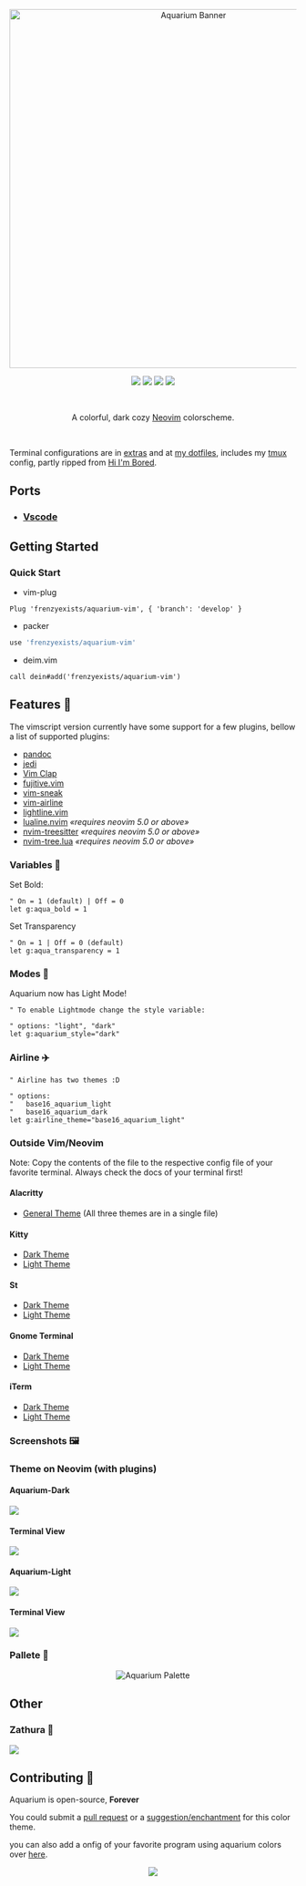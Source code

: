 
<p align="center">
    <a href="https://github.com/FrenzyExists" target="_blank">
        <img src="screenshots/banner.png" alt="Aquarium Banner" width="630"/>
    </a>
</p>
<p align="center">
    <a href="https://github.com/FrenzyExists/aquarium-vim/stargazers"><img src="https://img.shields.io/github/stars/FrenzyExists/aquarium-vim?colorA=20202a&colorB=cddbf9&style=for-the-badge&logo=starship style=flat-square"></a>
    <a href="https://github.com/FrenzyExists/aquarium-vim/releases/latest"><img src="https://img.shields.io/github/release/FrenzyExists/aquarium-vim.svg?&style=for-the-badge&label=Release&logo=github&logoColor=eceff4&colorA=20202a&colorB=f6bbe7"/></a>
    <a href="https://github.com/FrenzyExists/aquarium-vim/issues"><img src="https://img.shields.io/github/issues/FrenzyExists/aquarium-vim?colorA=20202a&colorB=e6dfb8&style=for-the-badge&logo=bugatti"></a>
    <a href="https://github.com/FrenzyExists/aquarium-vim/network/members"><img src="https://img.shields.io/github/forks/FrenzyExists/aquarium-vim?colorA=20202a&colorB=ebb9b9&style=for-the-badge&logo=github"></a>
</p>

<br/>

<p align="center">A colorful, dark cozy <a href="https://github.com/neovim/neovim">Neovim</a> colorscheme.</p>

<br/>

Terminal configurations are in [extras](https://github.com/FrenzyExists/aquarium-vim/tree/develop/extras) and at [my dotfiles](https://github.com/FrenzyExists/dotfiles), includes my [tmux](https://github.com/FrenzyExists/dotfiles/blob/master/config/.tmux.conf) config, partly ripped from [Hi I'm Bored](https://github.com/shaunsingh).

## Ports
- ### [Vscode](https://github.com/FrenzyExists/aquarium-vscode)

## Getting Started

### Quick Start

* vim-plug
```vim
Plug 'frenzyexists/aquarium-vim', { 'branch': 'develop' }
```

* packer
```lua
use 'frenzyexists/aquarium-vim'
```

* deim.vim
```vim
call dein#add('frenzyexists/aquarium-vim')
```

## Features 🎁
The vimscript version currently have some support for a few plugins, bellow a list of supported plugins:
- [pandoc](https://github.com/jgm/pandoc)
- [jedi](https://github.com/davidhalter/jedi)
- [Vim Clap](https://github.com/liuchengxu/vim-clap/tree/master/test)
- [fujitive.vim](https://github.com/tpope/vim-fugitive)
- [vim-sneak](https://github.com/justinmk/vim-sneak)
- [vim-airline](https://github.com/vim-airline/vim-airline)
- [lightline.vim](https://github.com/itchyny/lightline.vim)
- [lualine.nvim](https://github.com/nvim-lualine/lualine.nvim) _«requires neovim 5.0 or above»_
- [nvim-treesitter](https://github.com/nvim-treesitter/nvim-treesitter) _«requires neovim 5.0 or above»_
- [nvim-tree.lua](https://github.com/kyazdani42/nvim-tree.lua) _«requires neovim 5.0 or above»_

### Variables 🎯

Set Bold:
```vim
" On = 1 (default) | Off = 0
let g:aqua_bold = 1
```
Set Transparency
```vim
" On = 1 | Off = 0 (default)
let g:aqua_transparency = 1
```

### Modes 🧰
Aquarium now has Light Mode!

```vim
" To enable Lightmode change the style variable:

" options: "light", "dark"
let g:aquarium_style="dark"
```

### Airline ✈️
```vim
" Airline has two themes :D

" options:
"   base16_aquarium_light
"   base16_aquarium_dark
let g:airline_theme="base16_aquarium_light"
```

### Outside Vim/Neovim

Note: Copy the contents of the file to the respective config file of your
favorite terminal. Always check the docs of your terminal first!

#### Alacritty

* [General Theme](https://github.com/FrenzyExists/aquarium-vim/blob/develop/extras/terminal-themes/alacritty/alacritty_aquarium.yml) (All three themes are in a single file)

#### Kitty
* [Dark Theme](https://github.com/FrenzyExists/aquarium-vim/blob/develop/extras/terminal-themes/kitty/kitty_aquarium_dark.conf)
* [Light Theme](https://github.com/FrenzyExists/aquarium-vim/blob/develop/extras/terminal-themes/kitty/kitty_aquarium_light.conf)

#### St
* [Dark Theme](https://github.com/FrenzyExists/aquarium-vim/blob/develop/extras/terminal-themes/st/alacritty-dark.c)
* [Light Theme](https://github.com/FrenzyExists/aquarium-vim/blob/develop/extras/terminal-themes/st/alacritty-light.c)

#### Gnome Terminal
* [Dark Theme](https://github.com/FrenzyExists/aquarium-vim/blob/develop/extras/terminal-themes/gnome-terminal/aquarium-dark.sh)
* [Light Theme](https://github.com/FrenzyExists/aquarium-vim/blob/develop/extras/terminal-themes/gnome-terminal/aquarium-light.sh)

#### iTerm
* [Dark Theme](https://github.com/FrenzyExists/aquarium-vim/blob/develop/extras/terminal-themes/iterm/aquarium-dark.itermcolors)
* [Light Theme](https://github.com/FrenzyExists/aquarium-vim/blob/develop/extras/terminal-themes/iterm/aquarium-light.itermcolors)

### Screenshots 🖼️

### Theme on Neovim (with plugins)

#### Aquarium-Dark
![](screenshots/pika_vim-dark.png)

#### Terminal View
![](screenshots/preview-dark.png)

#### Aquarium-Light
![](screenshots/pika_vim-light.png)

#### Terminal View
![](screenshots/preview-light.png)

### Pallete 🎨
<p align="center">
    <img src="screenshots/palette.png" alt="Aquarium Palette"/>
</p>

## Other

### Zathura 📖
![](screenshots/zathura-b.png)

## Contributing 🚧
Aquarium is open-source, **Forever**

You could submit a [pull request](https://github.com/frenzyexists/aquarium-vim/pulls) or a [suggestion/enchantment](https://github.com/frenzyexists/aquarium-vim/issues) for this color theme.

you can also add a onfig of your favorite program using aquarium colors over [here](https://github.com/FrenzyExists/dotfiles).

<p align="center">
    <a href="https://github.com/frenzyexists/aquarium-vim/blob/main/LICENSE">
        <img src="https://img.shields.io/badge/license-MIT-orange.svg?colorA=20202A&colorB=b8dceb&style=for-the-badge&logo=mitsubishi">
    </a>
</p>

